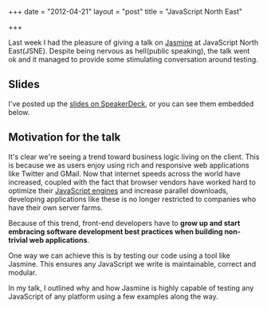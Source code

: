 +++
date = "2012-04-21"
layout = "post"
title = "JavaScript North East"

+++

Last week I had the pleasure of giving a talk on [Jasmine](http://pivotal.github.com/jasmine/) at JavaScript North East(JSNE). Despite being nervous as hell(public speaking), the talk went ok and it managed to provide some stimulating conversation around testing.

## Slides
I've posted up the [slides on SpeakerDeck](http://speakerdeck.com/u/damian/p/ten-things-you-should-know-about-jasmine), or you can see them embedded below.

<script class="speakerdeck-embed" data-id="4f84b0274976b80022007cd5" data-ratio="1.6" src="//speakerdeck.com/assets/embed.js"> </script>

## Motivation for the talk
It's clear we're seeing a trend toward business logic living on the client. This is because we as users enjoy using rich and responsive web applications like Twitter and GMail. Now that internet speeds across the world have increased, coupled with the fact that browser vendors have worked hard to optimize their [JavaScript engines](http://code.google.com/p/v8/) and increase parallel downloads, developing applications like these is no longer restricted to companies who have their own server farms.

Because of this trend, front-end developers have to **grow up and start embracing software development best practices when building non-trivial web applications**.

One way we can achieve this is by testing our code using a tool like Jasmine. This ensures any JavaScript we write is maintainable, correct and modular.

In my talk, I outlined why and how Jasmine is highly capable of testing any JavaScript of any platform using a few examples along the way.

